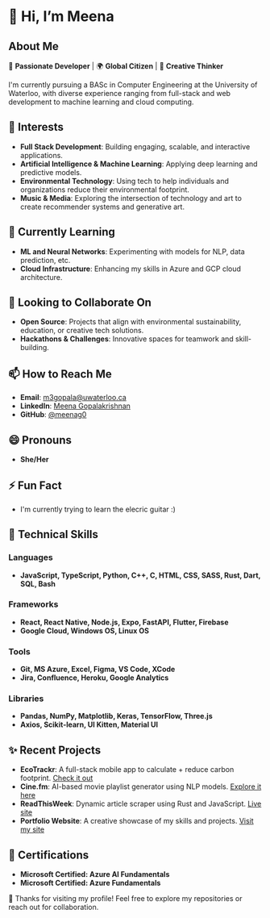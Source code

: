 # 👋 Hi, I’m Meena

## About Me
🌟 **Passionate Developer** | 🌍 **Global Citizen** | 🎨 **Creative Thinker**

I'm currently pursuing a BASc in Computer Engineering at the University of Waterloo, with diverse experience ranging from full-stack and web development to machine learning and cloud computing.

## 👀 Interests
- **Full Stack Development**: Building engaging, scalable, and interactive applications.
- **Artificial Intelligence & Machine Learning**: Applying deep learning and predictive models.
- **Environmental Technology**: Using tech to help individuals and organizations reduce their environmental footprint.
- **Music & Media**: Exploring the intersection of technology and art to create recommender systems and generative art.

## 🌱 Currently Learning
- **ML and Neural Networks**: Experimenting with models for NLP, data prediction, etc.
- **Cloud Infrastructure**: Enhancing my skills in Azure and GCP cloud architecture.

## 💞️ Looking to Collaborate On
- **Open Source**: Projects that align with environmental sustainability, education, or creative tech solutions.
- **Hackathons & Challenges**: Innovative spaces for teamwork and skill-building.

## 📫 How to Reach Me
- **Email**: m3gopala@uwaterloo.ca
- **LinkedIn**: [Meena Gopalakrishnan](https://linkedin.com/in/meenagopalakrishnan)
- **GitHub**: [@meenag0](https://github.com/meenag0)

## 😄 Pronouns
- **She/Her**

## ⚡ Fun Fact
- I'm currently trying to learn the elecric guitar :)

## 🔧 Technical Skills
### **Languages**
- **JavaScript, TypeScript, Python, C++, C, HTML, CSS, SASS, Rust, Dart, SQL, Bash**

### **Frameworks**
- **React, React Native, Node.js, Expo, FastAPI, Flutter, Firebase**
- **Google Cloud, Windows OS, Linux OS**

### **Tools**
- **Git, MS Azure, Excel, Figma, VS Code, XCode**
- **Jira, Confluence, Heroku, Google Analytics**

### **Libraries**
- **Pandas, NumPy, Matplotlib, Keras, TensorFlow, Three.js**
- **Axios, Scikit-learn, UI Kitten, Material UI**

## ✨ Recent Projects
- **EcoTrackr**: A full-stack mobile app to calculate + reduce carbon footprint. [Check it out](https://github.com/meenag0/Ecotrackr)
- **Cine.fm**: AI-based movie playlist generator using NLP models. [Explore it here](https://cinefm.streamlit.app/)
- **ReadThisWeek**: Dynamic article scraper using Rust and JavaScript. [Live site](https://www.readthisweek.live/)
- **Portfolio Website**: A creative showcase of my skills and projects. [Visit my site](https://meenagopalakrishnan.com/)

## 🏅 Certifications
- **Microsoft Certified: Azure AI Fundamentals**
- **Microsoft Certified: Azure Fundamentals**

🚀 Thanks for visiting my profile! Feel free to explore my repositories or reach out for collaboration.
